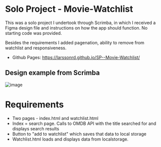# Solo Project - Movie-Watchlist

This was a solo project I undertook through Scrimba, in which I received a Figma design file and instructions on how the app should function. No starting code was provided.

Besides the requirements I added pagenation, ability to remove from watchlist and responsiveness.
- Github Pages: https://larssonrd.github.io/SP--Movie-Watchlist/


## Design example from Scrimba
![image](https://user-images.githubusercontent.com/94178885/223219837-d4e4b6a7-9f14-4a23-ae67-950969ae2ead.png)


# Requirements
- Two pages - index.html and watchlist.html
- Index = search page. Calls to OMDB API with the title searched for and displays search results
- Button to "add to watchlist" which saves that data to local storage
- Watchlist.html loads and displays data from localstorage.
